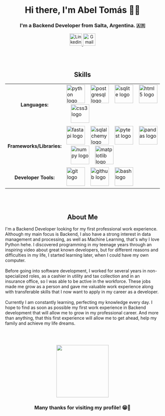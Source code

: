 <h1 align="center">Hi there, I'm Abel Tomás 👋😊</h1>

<!-- BANNER HERE -->

<h3 align="center">I'm a Backend Developer from Salta, Argentina. 🇦🇷</h3>

<div id="Social Badges" align="center">
  <a href="https://www.linkedin.com/in/abel-tomas-romero/">
    <img alt="Linkedin Badge" src="https://img.shields.io/badge/LinkedIn-dodgerblue?style=for-the-badge&logo=linkedin&logoColor=white&logoSize=auto" height="40">
  </a>
  <a href="mailto:abeltomasr98@gmail.com">
    <img alt="Gmail Logo" src="https://img.shields.io/badge/Gmail-orangered?style=for-the-badge&logo=gmail&logoColor=white&logoSize=auto" height="40">
  </a>
  <!--  
  <a href="#">
    <img alt="Portfolio Badge" src="https://img.shields.io/badge/Portfolio-dimgray?style=for-the-badge&logo=astro&logoColor=white&logoSize=auto" height="40">
  </a>
  -->
</div>


<br><br>


<h2 align="center">Skills</h2>

<table align="center">
  <tr>
    <td><h4 align="center">Languages:</h4></td>
    <td>
      <img src="https://skillicons.dev/icons?i=py" height="60" alt="python logo"/>
      <img width="10"/>
      <img src="https://skillicons.dev/icons?i=postgres" height="60" alt="postgresql logo"/>
      <img width="10"/>
      <img src="https://skillicons.dev/icons?i=sqlite" height="60" alt="sqlite logo"/>
      <img width="10"/>
      <img src="https://skillicons.dev/icons?i=html" height="60" alt="html5 logo"/>
      <img width="10"/>
      <img src="https://skillicons.dev/icons?i=css" height="60" alt="css3 logo"/>
    </td>
  </tr>
  
  <tr>
    <td><h4 align="center">Frameworks/Libraries:</h4></td>
    <td>
      <img src="https://skillicons.dev/icons?i=fastapi" height="60" alt="fastapi logo"  />
      <img width="10"/>
      <img src="https://cdn.jsdelivr.net/gh/devicons/devicon/icons/sqlalchemy/sqlalchemy-original.svg" height="60" alt="sqlalchemy logo"/>
      <img width="10"/>
      <img src="https://cdn.jsdelivr.net/gh/devicons/devicon/icons/pytest/pytest-original.svg" height="60" alt="pytest logo"/>
      <img width="10"/>
      <img src="https://cdn.jsdelivr.net/gh/devicons/devicon/icons/pandas/pandas-original.svg" height="60" alt="pandas logo"/>
      <img width="10"/>
      <img src="https://cdn.jsdelivr.net/gh/devicons/devicon/icons/numpy/numpy-original.svg" height="60" alt="numpy logo"/>
      <img width="10"/>
      <img src="https://cdn.jsdelivr.net/gh/devicons/devicon@latest/icons/matplotlib/matplotlib-original.svg" height="60" alt="matplotlib logo"/>
    </td>
  </tr>
  
  <tr>
    <td><h4 align="center">Developer Tools:</h4></td>
    <td>
      <img src="https://skillicons.dev/icons?i=git" height="60" alt="git logo"/>
      <img width="10"/>
      <img src="https://skillicons.dev/icons?i=github" height="60" alt="github logo"/>
      <img width="10"/>
      <img src="https://skillicons.dev/icons?i=bash" height="60" alt="bash logo"/>
    </td>
  </tr>
</table>


<br><br>


<h2 align="center">About Me</h2>

<p align="left">I'm a Backend Developer looking for my first professional work experience. Although my main focus is Backend, I also have a strong interest in data management and processing, as well as Machine Learning, that's why I love Python hehe. I discovered programming in my teenage years through an inspiring video about great known developers, but for different reasons and difficulties in my life, I started learning later, when I could have my own computer.<br><br>Before going into software development, I worked for several years in non-specialized roles, as a cashier in utility and tax collection and in an insurance office, so I was able to be active in the workforce. These jobs made me grow as a person and gave me valuable work experience along with transferable skills that I now want to apply in my career as a developer.<br><br>Currently I am constantly learning, perfecting my knowledge every day. I hope to find as soon as possible my first work experience in Backend development that will allow me to grow in my professional career. And more than anything, that this first experience will allow me to get ahead, help my family and achieve my life dreams.</p>


<br><br>


<div align="center">
  <img height="170" src="https://media.tenor.com/CiHkX95KMSsAAAAM/attack-on-titan-armin-arlert.gif"  />
</div>


<h3 align="center">Many thanks for visiting my profile! 😁🤍 </h3>

###
